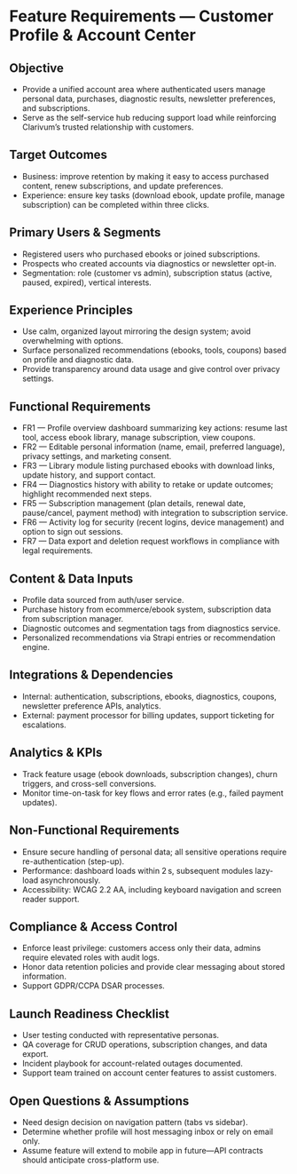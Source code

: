 # Feature Requirements — Customer Profile & Account Center

## Objective
- Provide a unified account area where authenticated users manage personal data, purchases, diagnostic results, newsletter preferences, and subscriptions.
- Serve as the self-service hub reducing support load while reinforcing Clarivum’s trusted relationship with customers.

## Target Outcomes
- Business: improve retention by making it easy to access purchased content, renew subscriptions, and update preferences.
- Experience: ensure key tasks (download ebook, update profile, manage subscription) can be completed within three clicks.

## Primary Users & Segments
- Registered users who purchased ebooks or joined subscriptions.
- Prospects who created accounts via diagnostics or newsletter opt-in.
- Segmentation: role (customer vs admin), subscription status (active, paused, expired), vertical interests.

## Experience Principles
- Use calm, organized layout mirroring the design system; avoid overwhelming with options.
- Surface personalized recommendations (ebooks, tools, coupons) based on profile and diagnostic data.
- Provide transparency around data usage and give control over privacy settings.

## Functional Requirements
- FR1 — Profile overview dashboard summarizing key actions: resume last tool, access ebook library, manage subscription, view coupons.
- FR2 — Editable personal information (name, email, preferred language), privacy settings, and marketing consent.
- FR3 — Library module listing purchased ebooks with download links, update history, and support contact.
- FR4 — Diagnostics history with ability to retake or update outcomes; highlight recommended next steps.
- FR5 — Subscription management (plan details, renewal date, pause/cancel, payment method) with integration to subscription service.
- FR6 — Activity log for security (recent logins, device management) and option to sign out sessions.
- FR7 — Data export and deletion request workflows in compliance with legal requirements.

## Content & Data Inputs
- Profile data sourced from auth/user service.
- Purchase history from ecommerce/ebook system, subscription data from subscription manager.
- Diagnostic outcomes and segmentation tags from diagnostics service.
- Personalized recommendations via Strapi entries or recommendation engine.

## Integrations & Dependencies
- Internal: authentication, subscriptions, ebooks, diagnostics, coupons, newsletter preference APIs, analytics.
- External: payment processor for billing updates, support ticketing for escalations.

## Analytics & KPIs
- Track feature usage (ebook downloads, subscription changes), churn triggers, and cross-sell conversions.
- Monitor time-on-task for key flows and error rates (e.g., failed payment updates).

## Non-Functional Requirements
- Ensure secure handling of personal data; all sensitive operations require re-authentication (step-up).
- Performance: dashboard loads within 2 s, subsequent modules lazy-load asynchronously.
- Accessibility: WCAG 2.2 AA, including keyboard navigation and screen reader support.

## Compliance & Access Control
- Enforce least privilege: customers access only their data, admins require elevated roles with audit logs.
- Honor data retention policies and provide clear messaging about stored information.
- Support GDPR/CCPA DSAR processes.

## Launch Readiness Checklist
- User testing conducted with representative personas.
- QA coverage for CRUD operations, subscription changes, and data export.
- Incident playbook for account-related outages documented.
- Support team trained on account center features to assist customers.

## Open Questions & Assumptions
- Need design decision on navigation pattern (tabs vs sidebar).
- Determine whether profile will host messaging inbox or rely on email only.
- Assume feature will extend to mobile app in future—API contracts should anticipate cross-platform use.

